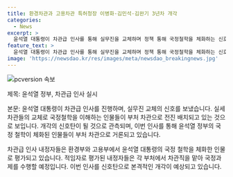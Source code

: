 ```yaml
---
title: 환경차관과 고용차관 특허청장 이병화·김민석·김완기 3년차 개각
categories:
  - News
excerpt: >
  윤석열 대통령이 차관급 인사를 통해 실무진을 교체하며 정책 통해 국정철학을 체화하는 신호를 보내고 있다. 이병화·김민석·김완기 등 대통령실 비서관들을 차관으로 내정하며, 실세 차관들의 기용이 잇따르고 있다. 이번 개각은 윤 대통령의 국정 철학을 이해하는 용산 비서관 출신들을 부처 차관으로 보내는 추세를 이어가고 있으며, 환경부와 고용부에서 온 내정자들은 국정과제와 윤 대통령의 국정철학을 체화한 인물로 평가받고 있다. 윤 대통령은 신호탄으로 이번 차관급 인사를 본격적인 개각으로 이어질 것으로도 전망되고 있다. (150자)
feature_text: >
  윤석열 대통령이 차관급 인사를 통해 실무진을 교체하며 정책 통해 국정철학을 체화하는 신호를 보내고 있다. 이병화·김민석·김완기 등 대통령실 비서관들을 차관으로 내정하며, 실세 차관들의 기용이 잇따르고 있다. 이번 개각은 윤 대통령의 국정 철학을 이해하는 용산 비서관 출신들을 부처 차관으로 보내는 추세를 이어가고 있으며, 환경부와 고용부에서 온 내정자들은 국정과제와 윤 대통령의 국정철학을 체화한 인물로 평가받고 있다. 윤 대통령은 신호탄으로 이번 차관급 인사를 본격적인 개각으로 이어질 것으로도 전망되고 있다. (150자)
image: 'https://newsdao.kr/res/images/meta/newsdao_breakingnews.jpg'
---
```


<p><img src="https://newsdao.kr/res/images/meta/newsdao_breakingnews.jpg" alt="pcversion 속보" /></p>

<p>제목: 윤석열 정부, 차관급 인사 실시</p>

<p>본문:
윤석열 대통령이 차관급 인사를 진행하며, 실무진 교체의 신호를 보냈습니다. 실세 차관들의 교체로 국정철학을 이해하는 인물들이 부처 차관으로 전진 배치되고 있는 것으로 보입니다. 개각의 신호탄이 될 것으로 관측되며, 이번 인사를 통해 윤석열 정부의 국정 철학이 체화된 인물들이 부처 차관으로 거론되고 있습니다.</p>

<p>차관급 인사 내정자들은 환경부와 고용부에서 윤석열 대통령의 국정 철학을 체화한 인물로 평가되고 있습니다. 적임자로 평가된 내정자들은 각 부처에서 차관직을 맡아 국정과제를 수행할 예정입니다. 이번 인사를 신호탄으로 본격적인 개각이 예상되고 있습니다.</p>

